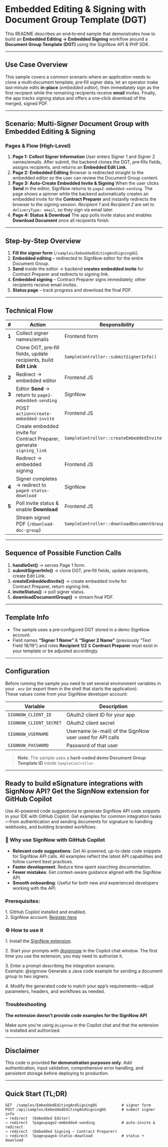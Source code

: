 # Embedded Editing & Signing with Document Group Template (DGT)

This README describes an end‑to‑end sample that demonstrates how to build an **Embedded Editing → Embedded Signing** workflow around a **Document Group Template (DGT)** using the SignNow API & PHP SDK.

---

## Use Case Overview

This sample covers a common scenario where an application needs to clone a multi‑document template, pre‑fill signer data, let an operator make last‑minute edits **in‑place** (*embedded editor*), then immediately sign as the first recipient while the remaining recipients receive **email** invites. Finally, the app tracks signing status and offers a one‑click download of the merged, signed PDF.

---

## Scenario: Multi‑Signer Document Group with Embedded Editing & Signing

### Pages & Flow (High‑Level)

1. **Page 1: Collect Signer Information**
   User enters Signer 1 and Signer 2 names/emails. After submit, the backend clones the DGT, pre‑fills fields, assigns recipients, and returns an **Embedded Edit Link**.
2. **Page 2: Embedded Editing**
   Browser is redirected straight to the embedded editor so the user can review the Document Group content.
3. **Page 3: Auto‑Create Embedded Invite & Signing**
   When the user clicks **Send** in the editor, SignNow returns to `page2-embedded-sending`. The page shows a spinner while the backend automatically creates an embedded invite for the **Contract Preparer** and instantly redirects the browser to the signing session. *Recipient 1* and *Recipient 2* are set to `deliveryType: email`, so they sign via email later.
4. **Page 4: Status & Download**
   The app polls invite status and enables **Download Document** once all recipients finish.

---

## Step‑by‑Step Overview

1. **Fill the signer form** (`/samples/EmbeddedEditingAndSigningDG`).
2. **Embedded editing** – redirected to SignNow editor for the entire Document Group.
3. **Send** inside the editor → backend **creates embedded invite** for Contract Preparer and redirects to signing link.
4. **Embedded signing** – Contract Preparer signs immediately; other recipients receive email invites.
5. **Status page** – track progress and download the final PDF.

---

## Technical Flow

| #     | Action                                                                | Responsibility                              | Code Location              |
| ----- | --------------------------------------------------------------------- | ------------------------------------------- | -------------------------- |
| **1** | Collect signer names/emails                                           | Frontend form                               | `index.blade.php`          |
|       | Clone DGT, pre‑fill fields, update recipients, build **Edit Link**    | `SampleController::submitSignerInfo()`      | `SampleController.php`     |
| **2** | Redirect → embedded editor                                            | Frontend JS                                 | `index.blade.php`          |
| **3** | Editor **Send** → return to `page2-embedded-sending`                  | SignNow                                     | Redirect URL in controller |
|       | POST `action=create-embedded-invite`                                  | Frontend JS                                 | `index.blade.php`          |
|       | Create embedded invite for Contract Preparer, generate `signing_link` | `SampleController::createEmbeddedInvite()`  | `SampleController.php`     |
|       | Redirect → embedded signing                                           | Frontend JS                                 | `index.blade.php`          |
| **4** | Signer completes → redirect to `page4-status-download`                | SignNow                                     | Redirect URL in invite     |
| **5** | Poll invite status & enable **Download**                              | Frontend JS                                 | `index.blade.php`          |
|       | Stream signed PDF (`/download-doc-group`)                             | `SampleController::downloadDocumentGroup()` | `SampleController.php`     |

---

## Sequence of Possible Function Calls

1. **handleGet()** → serves Page 1 form.
2. **submitSignerInfo()** → clone DGT, pre‑fill fields, update recipients, create Edit Link.
3. **createEmbeddedInvite()** → create embedded invite for Contract Preparer, return signing link.
4. **inviteStatus()** → poll signer status.
5. **downloadDocumentGroup()** → stream final PDF.

---

## Template Info

* The sample uses a pre‑configured DGT stored in a demo SignNow account.
* Field names **“Signer 1 Name”** & **“Signer 2 Name”** (previously “Text Field 18/19”) and roles **Recipient 1/2** & **Contract Preparer** must exist in your template or be adjusted accordingly.

---

## Configuration

Before running the sample you need to set several environment variables in your `.env` (or export them in the shell that starts the application).  
These values come from your SignNow developer account:

| Variable | Description |
| -------- | ----------- |
| `SIGNNOW_CLIENT_ID` | OAuth2 client ID for your app |
| `SIGNNOW_CLIENT_SECRET` | OAuth2 client secret |
| `SIGNNOW_USERNAME` | Username (e-mail) of the SignNow user used for API calls |
| `SIGNNOW_PASSWORD` | Password of that user |

> **Note**: The sample uses a **hard-coded demo Document Group Template ID** inside `SampleController`.  

____

## Ready to build eSignature integrations with SignNow API? Get the SignNow extension for GitHub Copilot

Use AI-powered code suggestions to generate SignNow API code snippets in your IDE with GitHub Copilot. Get examples for common integration tasks—from authentication and sending documents for signature to handling webhooks, and building branded workflows.

###  **🚀 Why use SignNow with GitHub Copilot**

* **Relevant code suggestions**: Get AI-powered, up-to-date code snippets for SignNow API calls. All examples reflect the latest API capabilities and follow current best practices.
* **Faster development**: Reduce time spent searching documentation.
* **Fewer mistakes**: Get context-aware guidance aligned with the SignNow API.
* **Smooth onboarding**: Useful for both new and experienced developers working with the API.

### **Prerequisites:**

1\. GitHub Copilot installed and enabled.  
2\. SignNow account. [Register here](https://www.signnow.com/developers)

### ⚙️ **How to use it**

1\. Install the [SignNow extension](https://github.com/apps/signnow).

2\. Start your prompts with [@signnow](https://github.com/signnow) in the Copilot chat window. The first time you use the extension, you may need to authorize it.

3\. Enter a prompt describing the integration scenario.   
Example: @signnow Generate a Java code example for sending a document group to two signers.

4\. Modify the generated code to match your app’s requirements—adjust parameters, headers, and workflows as needed.

### **Troubleshooting**
**The extension doesn’t provide code examples for the SignNow API**

Make sure you're using `@signnow` in the Copilot chat and that the extension is installed and authorized.
____

## Disclaimer

This code is provided **for demonstration purposes only**. Add authentication, input validation, comprehensive error handling, and persistent storage before deploying to production.

---

## Quick Start (TL;DR)

```text
GET  /samples/EmbeddedEditingAndSigningDG           # signer form
POST /api/samples/EmbeddedEditingAndSigningDG       # submit signer info
→ redirect  (Embedded Editor)
→ redirect  ?page=page2-embedded-sending            # auto‑invite & redirect
→ redirect  (Embedded Signing — Contract Preparer)
→ redirect  ?page=page4-status-download             # status + download
```
